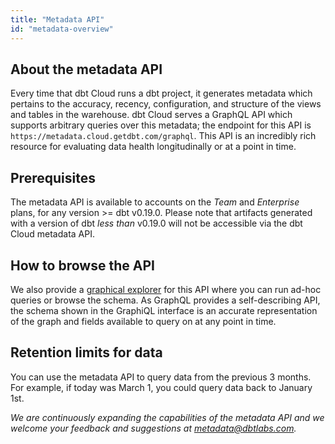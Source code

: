 ```yaml
---
title: "Metadata API"
id: "metadata-overview"
---
```


## About the metadata API

Every time that dbt Cloud runs a dbt project, it generates metadata which pertains to the accuracy, recency, configuration, and structure of the <Term id="view">views</Term> and tables in the warehouse. dbt Cloud serves a GraphQL API which supports arbitrary queries over this metadata; the endpoint for this API is `https://metadata.cloud.getdbt.com/graphql`. This API is an incredibly rich resource for evaluating data health longitudinally or at a point in time.

## Prerequisites

The metadata API is available to accounts on the _Team_ and _Enterprise_ plans, for any version >= dbt v0.19.0. Please note that artifacts generated with a version of dbt _less than_ v0.19.0 will not be accessible via the dbt Cloud metadata API.

## How to browse the API

We also provide a [graphical explorer](https://metadata.cloud.getdbt.com/graphiql) for this API where you can run ad-hoc queries or browse the schema. As GraphQL provides a self-describing API, the schema shown in the GraphiQL interface is an accurate representation of the graph and fields available to query on at any point in time.

## Retention limits for data

You can use the metadata API to query data from the previous 3 months. For example, if today was March 1, you could query data back to January 1st.

*We are continuously expanding the capabilities of the metadata API and we welcome your feedback and suggestions at metadata@dbtlabs.com.*
